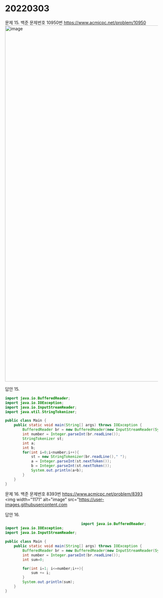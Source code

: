 20220303
========
문제 15. 백준 문제번호 10950번 https://www.acmicpc.net/problem/10950
<br/>
<img width="1171" alt="image" src="https://user-images.githubusercontent.com/65878311/156588733-b85e2ead-da93-4967-9e39-1b156f3b31ce.png">

답안 15.
~~~java
import java.io.BufferedReader;
import java.io.IOException;
import java.io.InputStreamReader;
import java.util.StringTokenizer;

public class Main {
    public static void main(String[] args) throws IOException {
        BufferedReader br = new BufferedReader(new InputStreamReader(System.in));
        int number = Integer.parseInt(br.readLine());
        StringTokenizer st;
        int a;
        int b;
        for(int i=0;i<number;i++){
            st = new StringTokenizer(br.readLine()," ");
            a = Integer.parseInt(st.nextToken());
            b = Integer.parseInt(st.nextToken());
            System.out.println(a+b);
        }
    }
}
~~~
문제 16. 백준 문제번호 8393번 https://www.acmicpc.net/problem/8393
<br/>
<img width="1171" alt="image" src="https://user-images.githubusercontent.com

답안 16.
~~~java
                                   import java.io.BufferedReader;
import java.io.IOException;
import java.io.InputStreamReader;

public class Main {
    public static void main(String[] args) throws IOException {
        BufferedReader br = new BufferedReader(new InputStreamReader(System.in));
        int number = Integer.parseInt(br.readLine());
        int sum=0;

        for(int i=1; i<=number;i++){
            sum += i;
        }
        System.out.println(sum);
    }
}

~~~
